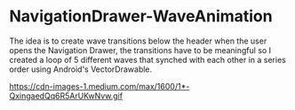 # NavigationDrawer-WaveAnimation
The idea is to create wave transitions below the header when the user opens the Navigation Drawer,
the transitions have to be meaningful so I created a loop of 5 different waves 
that synched with each other in a series order using Android's VectorDrawable.

https://cdn-images-1.medium.com/max/1600/1*-QxingaedQq6R5ArUKwNvw.gif
